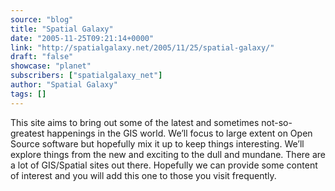 ```yaml
---
source: "blog"
title: "Spatial Galaxy"
date: "2005-11-25T09:21:14+0000"
link: "http://spatialgalaxy.net/2005/11/25/spatial-galaxy/"
draft: "false"
showcase: "planet"
subscribers: ["spatialgalaxy_net"]
author: "Spatial Galaxy"
tags: []
---
```


This site aims to bring out some of the latest and sometimes not-so-greatest happenings in the GIS world. We&rsquo;ll focus to large extent on Open Source software but hopefully mix it up to keep things interesting. We&rsquo;ll explore things from the new and exciting to the dull and mundane.
There are a lot of GIS/Spatial sites out there. Hopefully we can provide some content of interest and you will add this one to those you visit frequently.
